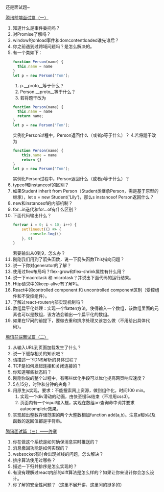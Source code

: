 还是面试题~

[腾讯前端面试篇（一）](https://juejin.im/post/5c19c1b6e51d451d1e06c163)
1. 知道什么是事件委托吗？
2. 对Promise了解吗？
3. window的onload事件和domcontentloaded谁先谁后？
4. 你之前遇到过跨域问题吗？是怎么解决的。
5. 有一个类如下：
    ```javascript
    function Person(name) {
      this.name = name
    }
    let p = new Person('Tom');
    ```
    1. p.__proto__等于什么？
    2. Person.__proto__等于什么？
    3. 若将题干改为
    ```javascript
    function Person(name) {
      this.name = name
      return name;
    }
    let p = new Person('Tom');
    ```
    实例化Person过程中，Person返回什么（或者p等于什么）？
    4.若将题干改为
    ```javascript
    function Person(name) {
        this.name = name
        return {}
    }
    let p = new Person('Tom');
    ```
    实例化Person过程中，Person返回什么（或者p等于什么）？
6. typeof和instanceof的区别？
7. 如果Student inherit from Person（Student类继承Person，需是基于原型的继承），let s = new Student('Lily')，那么s instanceof Person返回什么？
8. new和instanceof的内部机制？
9. for...in迭代和for...of有什么区别？
10. 下面代码输出什么？
    ```javascript
    for(var i = 0; i < 10; i++) {
        setTimeout(() => {
            console.log(i)
        }, 0)
    }
    ```
    若要输出从0到9，怎么办？
11. 刚刚我们用到了箭头函数，说一下箭头函数This指向问题？
12. 说一下你对generator的了解？
13. 使用过flex布局吗？flex-grow和flex-shrink属性有什么用？
14. 说一下macrotask 和 microtask？并说出下面代码的运行结果。
15. Http请求中的keep-alive有了解吗。
16. React中的controlled component 和 uncontrolled component区别（受控组件和不受控组件）。
17. 了解过react-router内部实现机制吗？
18. 数组扁平化处理：实现一个flatten方法，使得输入一个数组，该数组里面的元素也可以是数组，该方法会输出一个扁平化的数组。
19. 如果在17问的前提下，要做去重和排序处理又该怎么做（不用给出具体代码）。  

[腾讯前端面试篇（二）](https://juejin.im/post/5c1869ab6fb9a049f154207a)
1. 从输入URL到页面加载发生了什么？
2. 说一下缓存相关的知识吧？
3. 请描述一下DNS解析的具体过程？
4. TCP是如何发起连接和关闭连接的？
5. 你知道哪些状态码？
6. 刚刚你说的整个过程中，有哪些优化手段可以优化提高网页响应速度？
7. 5点15分，时钟和分钟的夹角？
8. 用原生js实现，要求：不能搜索网上资源，做到组件化，时间100 min。
    1. 实现一个div滑动的动画，由快至慢5s结束（不准用css3)。
    2. 页面内有一个input输入框，实现在数组arr查询命中词并要求autocomplete效果。
9. 实现超出整数存储范围的两个大整数相加function add(a,b)。注意a和b以及函数的返回值都是字符串。

[腾讯面试篇（三）——终章](https://juejin.im/post/5c1eec7bf265da61477034ae)
1. 你在做这个系统是如何确保消息实时推送的？
2. 消息撤回功能是如何实现的？
3. websocket有时会出现掉线的问题，怎么解决？
4. 排序算法使用过哪些？
5. 描述一下归并排序是怎么实现的？
6. 有没有理解过react内部的diff算法是怎么样的？如果让你来设计你会怎么设计。
7. 你了解的安全性问题？（这里不展开讲，这里问的挺多的）